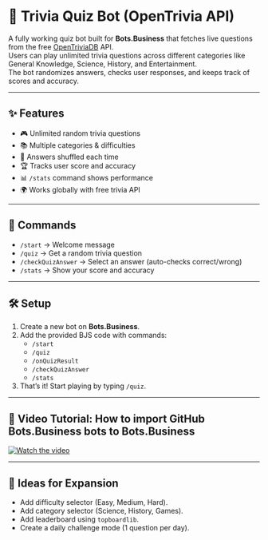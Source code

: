 # 🤖 Trivia Quiz Bot (OpenTrivia API)

A fully working quiz bot built for **Bots.Business** that fetches live questions from the free [OpenTriviaDB](https://opentdb.com/) API.  
Users can play unlimited trivia questions across different categories like General Knowledge, Science, History, and Entertainment.  
The bot randomizes answers, checks user responses, and keeps track of scores and accuracy.

---

## ✨ Features
- 🎮 Unlimited random trivia questions  
- 📚 Multiple categories & difficulties  
- 🔀 Answers shuffled each time  
- 🏆 Tracks user score and accuracy  
- 📊 `/stats` command shows performance  
- 🌍 Works globally with free trivia API  

---

## 🚀 Commands
- `/start` → Welcome message  
- `/quiz` → Get a random trivia question  
- `/checkQuizAnswer` → Select an answer (auto-checks correct/wrong)  
- `/stats` → Show your score and accuracy  

---

## 🛠️ Setup
1. Create a new bot on **Bots.Business**.  
2. Add the provided BJS code with commands:  
   - `/start`  
   - `/quiz`  
   - `/onQuizResult`  
   - `/checkQuizAnswer`  
   - `/stats`  
3. That’s it! Start playing by typing `/quiz`.  

---

## 🎥 Video Tutorial: How to import GitHub Bots.Business bots to Bots.Business

[![Watch the video](https://img.youtube.com/vi/irYn0_UvAcY/0.jpg)](https://www.youtube.com/watch?v=irYn0_UvAcY)

---

## 🔮 Ideas for Expansion
- Add difficulty selector (Easy, Medium, Hard).  
- Add category selector (Science, History, Games).  
- Add leaderboard using `topboardlib`.  
- Create a daily challenge mode (1 question per day).  

